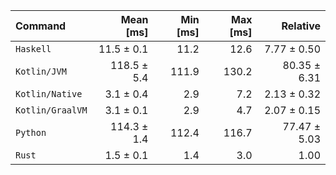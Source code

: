 | Command | Mean [ms] | Min [ms] | Max [ms] | Relative |
|:---|---:|---:|---:|---:|
| `Haskell` | 11.5 ± 0.1 | 11.2 | 12.6 | 7.77 ± 0.50 |
| `Kotlin/JVM` | 118.5 ± 5.4 | 111.9 | 130.2 | 80.35 ± 6.31 |
| `Kotlin/Native` | 3.1 ± 0.4 | 2.9 | 7.2 | 2.13 ± 0.32 |
| `Kotlin/GraalVM` | 3.1 ± 0.1 | 2.9 | 4.7 | 2.07 ± 0.15 |
| `Python` | 114.3 ± 1.4 | 112.4 | 116.7 | 77.47 ± 5.03 |
| `Rust` | 1.5 ± 0.1 | 1.4 | 3.0 | 1.00 |
